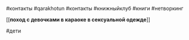 #контакты #qarakhotun 
#контакты #книжныйклуб #книги #нетворкинг 

[[**поход с девочками в караоке в сексуальной одежде**]]

#дети 